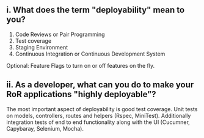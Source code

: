 ## i. What does the term "deployability" mean to you?

1. Code Reviews or Pair Programming
2. Test coverage
2. Staging Environment
3. Continuous Integration or Continuous Development System

Optional: Feature Flags to turn on or off features on the fly.

## ii. As a developer, what can you do to make your RoR applications "highly deployable”?

The most important aspect of deployability is good test coverage. Unit tests on models, controllers, routes and helpers (Rspec, MiniTest). Additionally integration tests of end to end functionality along with the UI (Cucumner, Capybaray, Selenium, Mocha).
